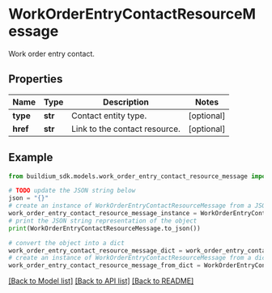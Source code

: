 # WorkOrderEntryContactResourceMessage

Work order entry contact.

## Properties

Name | Type | Description | Notes
------------ | ------------- | ------------- | -------------
**type** | **str** | Contact entity type. | [optional] 
**href** | **str** | Link to the contact resource. | [optional] 

## Example

```python
from buildium_sdk.models.work_order_entry_contact_resource_message import WorkOrderEntryContactResourceMessage

# TODO update the JSON string below
json = "{}"
# create an instance of WorkOrderEntryContactResourceMessage from a JSON string
work_order_entry_contact_resource_message_instance = WorkOrderEntryContactResourceMessage.from_json(json)
# print the JSON string representation of the object
print(WorkOrderEntryContactResourceMessage.to_json())

# convert the object into a dict
work_order_entry_contact_resource_message_dict = work_order_entry_contact_resource_message_instance.to_dict()
# create an instance of WorkOrderEntryContactResourceMessage from a dict
work_order_entry_contact_resource_message_from_dict = WorkOrderEntryContactResourceMessage.from_dict(work_order_entry_contact_resource_message_dict)
```
[[Back to Model list]](../README.md#documentation-for-models) [[Back to API list]](../README.md#documentation-for-api-endpoints) [[Back to README]](../README.md)


